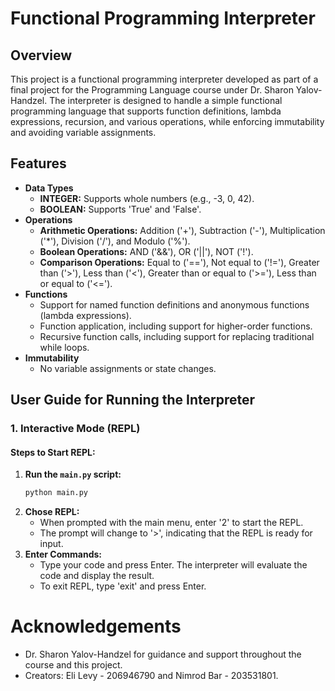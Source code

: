 # Functional Programming Interpreter

## Overview
This project is a functional programming interpreter developed as part of a final project for the Programming Language course under Dr. Sharon Yalov-Handzel. The interpreter is designed to handle a simple functional programming language that supports function definitions, lambda expressions, recursion, and various operations, while enforcing immutability and avoiding variable assignments.

## Features
* **Data Types**
  * **INTEGER:**  Supports whole numbers (e.g., -3, 0, 42).
  * **BOOLEAN:** Supports 'True' and 'False'.
* **Operations**
   * **Arithmetic Operations:** Addition ('+'), Subtraction ('-'), Multiplication ('*'), Division ('/'), and Modulo ('%').
   * **Boolean Operations:** AND ('&&'), OR ('||'), NOT ('!').
   * **Comparison Operations:** Equal to ('=='), Not equal to ('!='), Greater than ('>'), Less than ('<'), Greater than or equal to ('>='), Less than or equal to ('<=').
* **Functions**
  * Support for named function definitions and anonymous functions (lambda expressions).
  * Function application, including support for higher-order functions.
  * Recursive function calls, including support for replacing traditional while loops.
* **Immutability**
   * No variable assignments or state changes.

## User Guide for Running the Interpreter

### 1. Interactive Mode (REPL)

#### Steps to Start REPL:
1. **Run the `main.py` script:**
   ```bash
   python main.py
2. **Chose REPL:**
   * When prompted with the main menu, enter '2' to start the REPL.
   * The prompt will change to '>', indicating that the REPL is ready for input.
3. **Enter Commands:**
   * Type your code and press Enter. The interpreter will evaluate the code and display the result.
   * To exit REPL, type 'exit' and press Enter.
# Acknowledgements
 * Dr. Sharon Yalov-Handzel for guidance and support throughout the course and this project.
 * Creators: Eli Levy - 206946790 and Nimrod Bar - 203531801.

